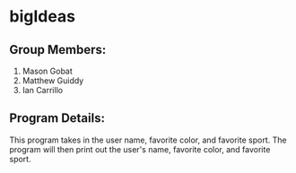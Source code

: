 # bigIdeas

## Group Members:
1. Mason Gobat
2. Matthew Guiddy
3. Ian Carrillo

## Program Details:
This program takes in the user name, favorite color, and favorite sport. The program will then print out the user's name, favorite color, and favorite sport. 
